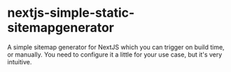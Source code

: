 # nextjs-simple-static-sitemapgenerator
A simple sitemap generator for NextJS which you can trigger on build time, or manually. You need to configure it a little for your use case, but it's very intuitive.
